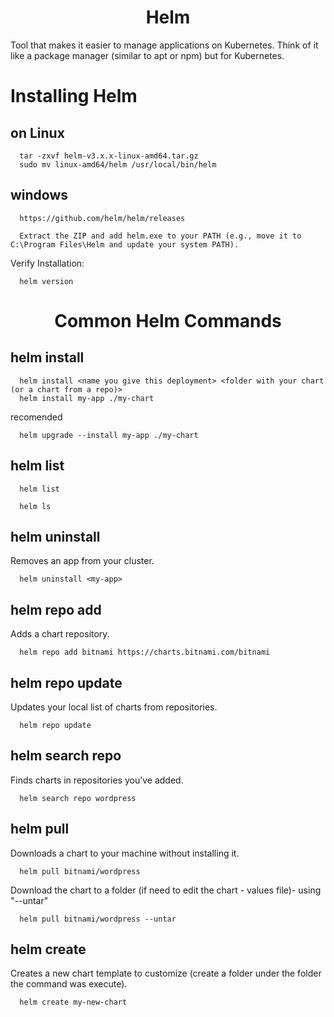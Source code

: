 <div align="center">

# **Helm**

</div>

Tool that makes it easier to manage applications on Kubernetes. Think of it like a package manager (similar to apt or npm) but for Kubernetes.

# Installing Helm

## on Linux

      tar -zxvf helm-v3.x.x-linux-amd64.tar.gz
      sudo mv linux-amd64/helm /usr/local/bin/helm

## windows

      https://github.com/helm/helm/releases
      
      Extract the ZIP and add helm.exe to your PATH (e.g., move it to C:\Program Files\Helm and update your system PATH).

Verify Installation:

      helm version

<div align="center">

# **Common Helm Commands**

</div>

## helm install

      helm install <name you give this deployment> <folder with your chart (or a chart from a repo)>
      helm install my-app ./my-chart

recomended

      helm upgrade --install my-app ./my-chart

## helm list

      helm list

      helm ls

## helm uninstall

Removes an app from your cluster.

      helm uninstall <my-app>

## helm repo add

Adds a chart repository.

      helm repo add bitnami https://charts.bitnami.com/bitnami

## helm repo update

Updates your local list of charts from repositories.

      helm repo update

## helm search repo

Finds charts in repositories you’ve added.

      helm search repo wordpress

## helm pull

Downloads a chart to your machine without installing it.

      helm pull bitnami/wordpress

Download the chart to a folder (if need to edit the chart - values file)- using "--untar" 

      helm pull bitnami/wordpress --untar

## helm create

Creates a new chart template to customize (create a folder under the folder the command was execute).

      helm create my-new-chart

